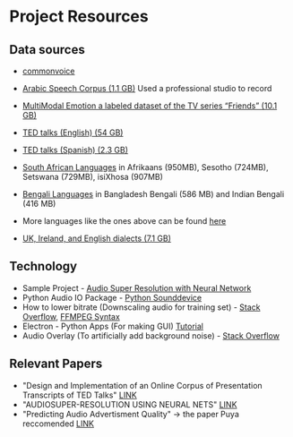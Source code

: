 # Project Resources

## Data sources
- [commonvoice](https://commonvoice.mozilla.org/en/datasets)
- [Arabic Speech Corpus (1.1 GB)](http://en.arabicspeechcorpus.com/) Used a professional studio to record

- [MultiModal Emotion a labeled dataset of the TV series “Friends” (10.1 GB)](https://github.com/declare-lab/MELD)

- [TED talks (English) (54 GB)](http://www.openslr.org/51/)
- [TED talks (Spanish) (2.3 GB)](http://www.openslr.org/67/)

- [South African Languages](http://www.openslr.org/32/) in Afrikaans (950MB), Sesotho (724MB), Setswana (729MB), isiXhosa (907MB)
- [Bengali Languages](http://www.openslr.org/37/) in Bangladesh Bengali (586 MB) and Indian Bengali (416 MB)
- More languages like the ones above can be found [here](http://www.openslr.org/resources.php) 

- [UK, Ireland, and English dialects (7.1 GB)](https://research.google/tools/datasets/uk-ireland-english-dialects/)


## Technology
- Sample Project - [Audio Super Resolution with Neural Network](https://kuleshov.github.io/audio-super-res/)
- Python Audio IO Package - [Python Sounddevice](https://python-sounddevice.readthedocs.io/en/0.4.0/index.html)
- How to lower bitrate (Downscaling audio for training set) - [Stack Overflow](https://stackoverflow.com/questions/42947957/how-convert-high-bitrate-mp3-to-lower-rate-using-ffmpeg-in-android),  [FFMPEG Syntax](https://ffmpy.readthedocs.io/en/latest/examples.html#using-pipe-protocol)
- Electron - Python Apps (For making GUI) [Tutorial](https://www.ahmedbouchefra.com/connect-python-3-electron-nodejs-build-desktop-apps/)
- Audio Overlay (To artificially add background noise) - [Stack Overflow](https://stackoverflow.com/questions/4039158/mixing-two-audio-files-together-with-python)

## Relevant Papers
- "Design and Implementation of an Online Corpus of Presentation Transcripts of TED Talks" [LINK](https://pdf.sciencedirectassets.com/277811/1-s2.0-S1877042815X00358/1-s2.0-S1877042815044353/main.pdf?X-Amz-Security-Token=IQoJb3JpZ2luX2VjEBAaCXVzLWVhc3QtMSJGMEQCIApFmM8a%2BRV1lArnwOZ6FbihGOhAS9JjpH9fQ5YfSiVKAiBzXzV%2FFsk2CSUSSjo2yr%2FLBI8nrW64dDbjCaV1MnS3yyq0AwgZEAMaDDA1OTAwMzU0Njg2NSIMzVys9SX1EFs0RdenKpEDqFI77aYA4i0I5h%2Fr3%2B3Mzdz9XYPyeorOKPoKgOsM%2F8p%2FAaS2ptOw079M1BZSQkDjLB%2B71MTjvdH2C8BCmNlPzSpDSwaAIT9WcblaCVd1Py%2F9PqO9JMG6d4OKVCIdgqxiWWCxkpewV0d%2F%2BXIZ2yYYGsiCDd7FW6WBzXGiLoJWXmJSIq9Dt0P9QcA3dIFGX%2B5gSflAQZKPNkJbsmhzd0As8I%2BlHerlz8zNYA0R7VICaL2Wbxz%2BjLds8fqQEIJCrp25of7VhH6lxDXrJ6O9hkeAh52g55YMohgAENZPSayGHpeq3CDINTTNAkQxMOgn9Y3WF3WbDZrqhfoGRNP4V7HInysmt8v6W%2Bq7LZRMV1Oq%2Fnojfqt3seFjMc8CU2vcMhkx0ZacMF%2B0Ve8D%2Fq6evt9Y5ypo%2Fd%2BrDDU1PhfWLp0E2Ld8f0nPsEsq0LzYPOw2H1LwcuFp%2Bl48AcT8ciyh72vp1lzJX3MUQVc66oOMzIF2vBRY6nLcIoG%2BBqEIX4u9rxPGFSj7FwLhT7f93qmItM8NniwwmazZ%2BgU67AGIwfze7QoVKMsVMVOPWgCg06R%2FZUCeuZp5O6a2K5UKGWGZW9Q%2BYfFWljcXb1z1RUjk5f3IySUi0NYStLNlvWLQQqVNRhyY0ADWk15GAHN6ODG2v8rWvezzhAcOU1gbtyWzoRmhKJy8PDVUpUJ2B18xORVGELkCAoSJ3IZXD7FyRfX1BzRTTwU4hpelwYCn03m0u%2BziDH8WkIeYdLZT34bZm8ChKJxRcxguf3HkRz5oKJJ9hitJigqk7QRbOWp0GdzZvzEwdMMofKBhc8lSTpcFOHQA4n2l06Y1DfAk%2FQ6wz13vPWe6oQulArw6Cg%3D%3D&X-Amz-Algorithm=AWS4-HMAC-SHA256&X-Amz-Date=20200907T164749Z&X-Amz-SignedHeaders=host&X-Amz-Expires=300&X-Amz-Credential=ASIAQ3PHCVTY5TLJNBEP%2F20200907%2Fus-east-1%2Fs3%2Faws4_request&X-Amz-Signature=27318e7737e03a11e0ac2967a2a283ecab35e24be736c57c8f169a95dd48ba7c&hash=07ea82ee5763ff1e68f0b62a37146dd174b2419a2b075b4951de3c67d6230c0f&host=68042c943591013ac2b2430a89b270f6af2c76d8dfd086a07176afe7c76c2c61&pii=S1877042815044353&tid=spdf-a7a08dc8-c56d-41ae-a642-7e9909d1b65a&sid=6f5df99c2510e94a7b996658e3cc16fdc499gxrqa&type=client)
- "AUDIOSUPER-RESOLUTION USING NEURAL NETS" [LINK](https://arxiv.org/pdf/1708.00853.pdf)
- "Predicting Audio Advertisment Quality" -> the paper Puya reccomended [LINK](https://arxiv.org/pdf/1802.03319.pdf)
